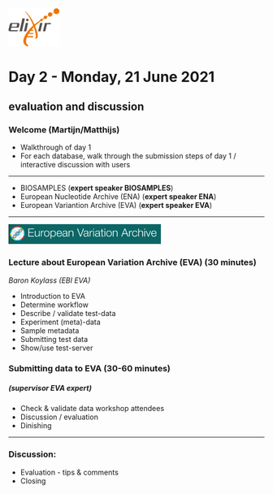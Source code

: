 <img src="images/logo_elixir.png" width="100">

# Day 2 - Monday, 21 June 2021
## evaluation and discussion



### Welcome (Martijn/Matthijs)
* Walkthrough of day 1 
* For each database, walk through the submission steps of day 1 / interactive discussion with users
* ***
- BIOSAMPLES (__expert speaker BIOSAMPLES__)
- European Nucleotide Archive (ENA) (__expert speaker ENA__)
- European Variantion Archive (EVA) (__expert speaker EVA__)
***
<img src="images/eva.png" width="300">

###  Lecture about __European Variation Archive__ (EVA) (30 minutes)
*Baron Koylass (EBI EVA)*
* Introduction to EVA
* Determine workflow
* Describe / validate test-data 
* Experiment (meta)-data
* Sample metadata
* Submitting test data
* Show/use test-server 

### Submitting data to __EVA__ (30-60 minutes)
##### (_supervisor EVA expert_)
* Check & validate data workshop attendees
* Discussion / evaluation
* Dinishing 
***

### Discussion:
* Evaluation - tips & comments
* Closing
